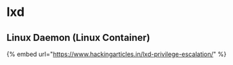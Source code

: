 # lxd

## Linux Daemon (Linux Container)

{% embed url="https://www.hackingarticles.in/lxd-privilege-escalation/" %}
